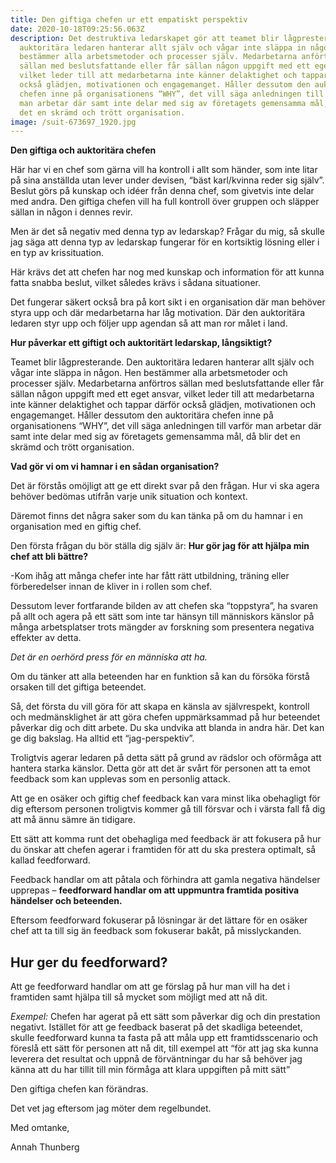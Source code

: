 ```yaml
---
title: Den giftiga chefen ur ett empatiskt perspektiv
date: 2020-10-18T09:25:56.063Z
description: Det destruktiva ledarskapet gör att teamet blir lågpresterande. Den
  auktoritära ledaren hanterar allt själv och vågar inte släppa in någon. Hen
  bestämmer alla arbetsmetoder och processer själv. Medarbetarna anförtros
  sällan med beslutsfattande eller får sällan någon uppgift med ett eget ansvar,
  vilket leder till att medarbetarna inte känner delaktighet och tappar därför
  också glädjen, motivationen och engagemanget. Håller dessutom den auktoritära
  chefen inne på organisationens “WHY”, det vill säga anledningen till varför
  man arbetar där samt inte delar med sig av företagets gemensamma mål, då blir
  det en skrämd och trött organisation.
image: /suit-673697_1920.jpg
---
```

**Den giftiga och auktoritära chefen**

Här har vi en chef som gärna vill ha kontroll i allt som händer, som inte litar på sina anställda utan lever under devisen, “bäst karl/kvinna reder sig själv”. Beslut görs på kunskap och idéer från denna chef, som givetvis inte delar med andra. Den giftiga chefen vill ha full kontroll över gruppen och släpper sällan in någon i dennes revir.

Men är det så negativ med denna typ av ledarskap? Frågar du mig, så skulle jag säga att denna typ av ledarskap fungerar för en kortsiktig lösning eller i en typ av krissituation.

Här krävs det att chefen har nog med kunskap och information för att kunna fatta snabba beslut, vilket således krävs i sådana situationer.

Det fungerar säkert också bra på kort sikt i en organisation där man behöver styra upp och där medarbetarna har låg motivation. Där den auktoritära ledaren styr upp och följer upp agendan så att man ror målet i land.

**Hur påverkar ett giftigt och auktoritärt ledarskap, långsiktigt?**

Teamet blir lågpresterande. Den auktoritära ledaren hanterar allt själv och vågar inte släppa in någon. Hen bestämmer alla arbetsmetoder och processer själv. Medarbetarna anförtros sällan med beslutsfattande eller får sällan någon uppgift med ett eget ansvar, vilket leder till att medarbetarna inte känner delaktighet och tappar därför också glädjen, motivationen och engagemanget. Håller dessutom den auktoritära chefen inne på organisationens “WHY”, det vill säga anledningen till varför man arbetar där samt inte delar med sig av företagets gemensamma mål, då blir det en skrämd och trött organisation.

**Vad gör vi om vi hamnar i en sådan organisation?**

Det är förstås omöjligt att ge ett direkt svar på den frågan. Hur vi ska agera behöver bedömas utifrån varje unik situation och kontext.

Däremot finns det några saker som du kan tänka på om du hamnar i en organisation med en giftig chef.

Den första frågan du bör ställa dig själv är: **Hur gör jag för att hjälpa min chef att bli bättre?**

\-Kom ihåg att många chefer inte har fått rätt utbildning, träning eller förberedelser innan de kliver in i rollen som chef.

Dessutom lever fortfarande bilden av att chefen ska “toppstyra”, ha svaren på allt och agera på ett sätt som inte tar hänsyn till människors känslor på många arbetsplatser trots mängder av forskning som presentera negativa effekter av detta.

*Det är en oerhörd press för en människa att ha.*

Om du tänker att alla beteenden har en funktion så kan du försöka förstå orsaken till det giftiga beteendet.

Så, det första du vill göra för att skapa en känsla av självrespekt, kontroll och medmänsklighet är att göra chefen uppmärksammad på hur beteendet påverkar dig och ditt arbete. Du ska undvika att blanda in andra här. Det kan ge dig bakslag. Ha alltid ett “jag-perspektiv”.

Troligtvis agerar ledaren på detta sätt på grund av rädslor och oförmåga att hantera starka känslor. Detta gör att det är svårt för personen att ta emot feedback som kan upplevas som en personlig attack.

Att ge en osäker och giftig chef feedback kan vara minst lika obehagligt för dig eftersom personen troligtvis kommer gå till försvar och i värsta fall få dig att må ännu sämre än tidigare.

Ett sätt att komma runt det obehagliga med feedback är att fokusera på hur du önskar att chefen agerar i framtiden för att du ska prestera optimalt, så kallad feedforward.

Feedback handlar om att påtala och förhindra att gamla negativa händelser upprepas – **feedforward handlar om att uppmuntra framtida positiva händelser och beteenden.**

Eftersom feedforward fokuserar på lösningar är det lättare för en osäker chef att ta till sig än feedback som fokuserar bakåt, på misslyckanden.

## **Hur ger du feedforward?**

Att ge feedforward handlar om att ge förslag på hur man vill ha det i framtiden samt hjälpa till så mycket som möjligt med att nå dit.

*Exempel:* Chefen har agerat på ett sätt som påverkar dig och din prestation negativt. Istället för att ge feedback baserat på det skadliga beteendet, skulle feedforward kunna ta fasta på att måla upp ett framtidsscenario och föreslå ett sätt för personen att nå dit, till exempel att “för att jag ska kunna leverera det resultat och uppnå de förväntningar du har så behöver jag känna att du har tillit till min förmåga att klara uppgiften på mitt sätt”



Den giftiga chefen kan förändras. 

Det vet jag eftersom jag möter dem regelbundet.

Med omtanke,

Annah Thunberg
